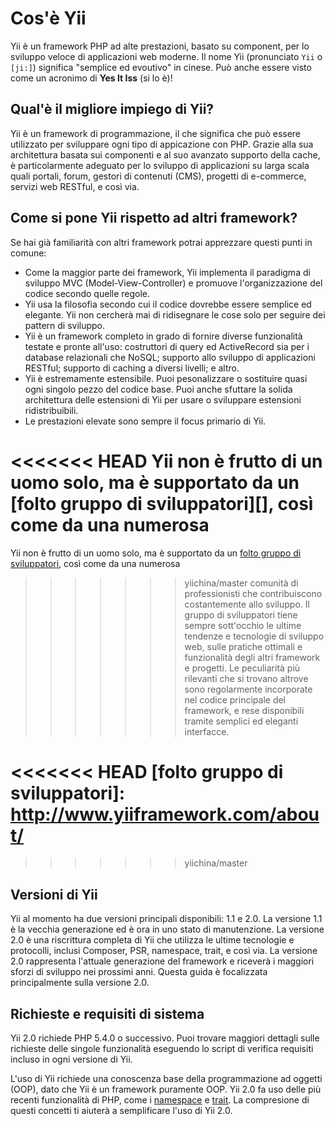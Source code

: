 Cos'è Yii
===========

Yii è un framework PHP ad alte prestazioni, basato su component, per lo sviluppo veloce di applicazioni web moderne.
Il nome Yii (pronunciato `Yii` o `[ji:]`) significa "semplice ed evoutivo" in cinese. Può anche essere visto come un acronimo di **Yes It Iss** (si lo è)!


Qual'è il migliore impiego di Yii?
----------------------------------

Yii è un framework di programmazione, il che significa che può essere utilizzato per sviluppare ogni
tipo di appicazione con PHP. Grazie alla sua architettura basata sui componenti e al suo avanzato
supporto della cache, è particolarmente adeguato per lo sviluppo di applicazioni su larga scala quali
portali, forum, gestori di contenuti (CMS), progetti di e-commerce, servizi web RESTful, e così via.


Come si pone Yii rispetto ad altri framework?
---------------------------------------------

Se hai già familiarità con altri framework potrai apprezzare questi punti in comune:
- Come la maggior parte dei framework, Yii implementa il paradigma di sviluppo MVC (Model-View-Controller) e 
  promuove l'organizzazione del codice secondo quelle regole.
- Yii usa la filosofia secondo cui il codice dovrebbe essere semplice ed elegante. Yii non cercherà mai di 
  ridisegnare le cose solo per seguire dei pattern di sviluppo.
- Yii è un framework completo in grado di fornire diverse funzionalità testate e pronte all'uso: costruttori di
  query ed ActiveRecord sia per i database relazionali che NoSQL; supporto allo sviluppo di applicazioni RESTful;
  supporto di caching a diversi livelli; e altro.
- Yii è estremamente estensibile. Puoi pesonalizzare o sostituire quasi ogni singolo pezzo del codice base. Puoi anche
  sfuttare la solida architettura delle estensioni di Yii per usare o sviluppare estensioni ridistribuibili.
- Le prestazioni elevate sono sempre il focus primario di Yii.

<<<<<<< HEAD
Yii non è frutto di un uomo solo, ma è supportato da un [folto gruppo di sviluppatori][], così come da una numerosa
=======
Yii non è frutto di un uomo solo, ma è supportato da un [folto gruppo di sviluppatori][about_yii], così come da una numerosa
>>>>>>> yiichina/master
comunità di professionisti che contribuiscono costantemente allo sviluppo. Il gruppo di sviluppatori tiene sempre 
sott'occhio le ultime tendenze e tecnologie di sviluppo web, sulle pratiche ottimali e funzionalità degli altri
framework e progetti. Le peculiarità più rilevanti che si trovano altrove sono regolarmente incorporate nel
codice principale del framework, e rese disponibili tramite semplici ed eleganti interfacce.

<<<<<<< HEAD
[folto gruppo di sviluppatori]: http://www.yiiframework.com/about/
=======
[about_yii]: http://www.yiiframework.com/about/
>>>>>>> yiichina/master

Versioni di Yii
---------------

Yii al momento ha due versioni principali disponibili: 1.1 e 2.0. La versione 1.1 è la vecchia generazione ed è ora in 
uno stato di manutenzione. La versione 2.0 è una riscrittura completa di Yii che utilizza le ultime tecnologie e protocolli, 
inclusi Composer, PSR, namespace, trait, e così via. La versione 2.0 rappresenta l'attuale generazione del framework e 
riceverà i maggiori sforzi di sviluppo nei prossimi anni.
Questa guida è focalizzata principalmente sulla versione 2.0.


Richieste e requisiti di sistema
---------------------------------

Yii 2.0 richiede PHP 5.4.0 o successivo. Puoi trovare maggiori dettagli sulle richieste delle singole funzionalità
eseguendo lo script di verifica requisiti incluso in ogni versione di Yii.

L'uso di Yii richiede una conoscenza base della programmazione ad oggetti (OOP), dato che Yii è un framework puramente OOP.
Yii 2.0 fa uso delle più recenti funzionalità di PHP, come i [namespace](http://www.php.net/manual/it/language.namespaces.php) e 
[trait](http://www.php.net/manual/it/language.oop5.traits.php). La compresione di questi concetti ti aiuterà a semplificare
l'uso di Yii 2.0.
